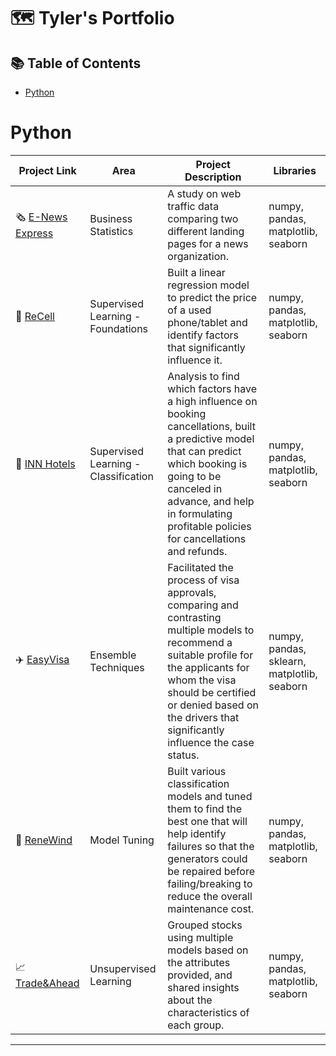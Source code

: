 # 🗺 Tyler's Portfolio

## 📚 Table of Contents
- [Python](#python)

# Python

| Project Link | Area | Project Description | Libraries |    
|---|---|---|---|
| 🗞️ [E-News Express](https://github.com/BeckTyler/python/blob/main/Tyler_Beck_E_News_Express.ipynb) | Business Statistics | A study on web traffic data comparing two different landing pages for a news organization. | numpy, pandas, matplotlib, seaborn | 
| 🔋 [ReCell](https://github.com/BeckTyler/python/blob/main/Tyler_Beck_ReCell.ipynb) | Supervised Learning - Foundations | Built a linear regression model to predict the price of a used phone/tablet and identify factors that significantly influence it. | numpy, pandas, matplotlib, seaborn |   
| 🏨 [INN Hotels](https://github.com/BeckTyler/python/blob/main/Tyler_Beck_INN_Hotels.ipynb) | Supervised Learning - Classification | Analysis to find which factors have a high influence on booking cancellations, built a predictive model that can predict which booking is going to be canceled in advance, and help in formulating profitable policies for cancellations and refunds. | numpy, pandas, matplotlib, seaborn |   
| ✈️ [EasyVisa](https://github.com/BeckTyler/python/blob/main/Tyler_Beck_EasyVisa.ipynb) | Ensemble Techniques | Facilitated the process of visa approvals, comparing and contrasting multiple models to recommend a suitable profile for the applicants for whom the visa should be certified or denied based on the drivers that significantly influence the case status. | numpy, pandas, sklearn, matplotlib, seaborn |   
| 🍃 [ReneWind](https://github.com/BeckTyler/python/blob/main/Tyler_Beck_ReneWind.ipynb) | Model Tuning | Built various classification models and tuned them to find the best one that will help identify failures so that the generators could be repaired before failing/breaking to reduce the overall maintenance cost. | numpy, pandas, matplotlib, seaborn |   
| 📈 [Trade&Ahead](https://github.com/BeckTyler/python/blob/main/Tyler_Beck_ReneWind.ipynb) | Unsupervised Learning | Grouped stocks using multiple models based on the attributes provided, and shared insights about the characteristics of each group. | numpy, pandas, matplotlib, seaborn |   

***
